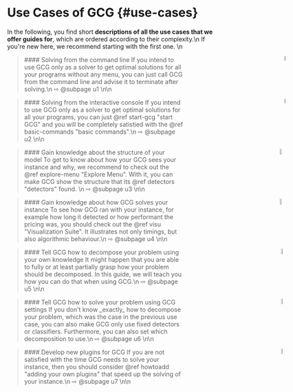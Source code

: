 # Use Cases of GCG {#use-cases}

In the following, you find short **descriptions of all the use cases that
we offer guides for**, which are ordered according to their complexity.\n
If you're new here, we recommend starting with the first one.
\n

> <div style="width:80%">
> <img src="user.png" style="vertical-align:middle; height:5%; position:absolute; right:40px;">
> #### Solving from the command line
> If you intend to use GCG only as a solver to get optimal solutions for
> all your programs without any menu, you can just call GCG from the command line
> and advise it to terminate after solving.\n
> ⇨ @subpage u1
> \n\n
> </div>

> <div style="width:80%">
> <img src="user.png" style="vertical-align:middle; height:5%; position:absolute; right:40px;">
> #### Solving from the interactive console
> If you intend to use GCG only as a solver to get optimal solutions for
> all your programs, you can just @ref start-gcg "start GCG" and you
> will be completely satistied with the @ref basic-commands "basic commands".\n
> ⇨ @subpage u2
> \n\n
> </div>

> <div style="width:80%">
> <img src="advanced-user.png" style="vertical-align:middle; height:6%; position:absolute; right:40px;">
> #### Gain knowledge about the structure of your model
> To get to know about how your GCG sees your instance and why, we recommend
> to check out the @ref explore-menu "Explore Menu". With it, you can make GCG show the structure that its
> @ref detectors "detectors" found. \n
> ⇨ @subpage u3
> \n\n
> </div>

> <div style="width:80%">
> <img src="advanced-user.png" style="vertical-align:middle; height:6%; position:absolute; right:40px;">
> #### Gain knowledge about how GCG solves your instance
> To see how GCG ran with your instance, for example how long it detected or how performant
> the pricing was, you should check out the @ref visu "Visualization Suite". It illustrates not only
> timings, but also algorithmic behaviour.\n
> ⇨ @subpage u4
> \n\n
> </div>

> <div style="width:80%">
> <img src="developer.png" style="vertical-align:middle; height:5.7%; position:absolute; right:40px;">
> #### Tell GCG how to decompose your problem using your own knowledge
> It might happen that you are able to fully or at least partially grasp how your problem should be decomposed. 
> In this guide, we will teach you how you can do that when using GCG.\n
> ⇨ @subpage u5
> \n\n
> </div>

> <div style="width:80%">
> <img src="developer.png" style="vertical-align:middle; height:5.7%; position:absolute; right:40px;">
> #### Tell GCG how to solve your problem using GCG settings
> If you don't know _exactly_ how to decompose your problem, which was the case in the previous use case,
> you can also make GCG only use fixed detectors or classifiers. Furthermore, you can also set which
> decomposition to use.\n
> ⇨ @subpage u6
> \n\n
> </div>


> <div style="width:80%">
> <img src="developer.png" style="vertical-align:middle; height:5.7%; position:absolute; right:40px;">
> #### Develop new plugins for GCG
> If you are not satisfied with the time GCG needs to solve your instance, then
> you should consider @ref howtoadd "adding your own plugins" that speed up the solving of your instance.\n
> ⇨ @subpage u7
> \n\n
> </div>